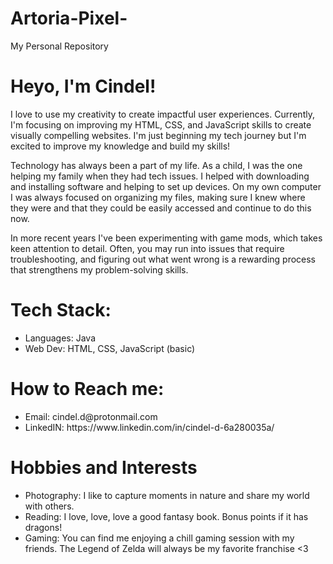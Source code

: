 # Artoria-Pixel-
My Personal Repository 

<h1>Heyo, I'm Cindel!</h1>
<p>I love to use my creativity to create impactful user experiences. Currently, I'm focusing on improving my HTML, CSS, and JavaScript skills to create visually compelling websites. I'm just beginning my tech journey but I'm excited to improve my knowledge and build my skills!</p>
<p>Technology has always been a part of my life. As a child, I was the one helping my family when they had tech issues. I helped with downloading and installing software and helping to set up devices. On my own computer I was always focused on organizing my files, making sure I knew where they were and that they could be easily accessed and continue to do this now.</p>
<p>In more recent years I've been experimenting with game mods, which takes keen attention to detail. Often, you may run into issues that require troubleshooting, and figuring out what went wrong is a rewarding process that strengthens my problem-solving skills. </p>

<h1>Tech Stack:</h1>
<ul>
  <li>Languages: Java</li>
  <li>Web Dev: HTML, CSS, JavaScript (basic)</li>
</ul>

<!--- <h1>Key Projects:</h1> --->
<!--- <h1>Projects:</h1> --->


<h1>How to Reach me:</h1>
<ul>
  <li>Email: cindel.d@protonmail.com</li>
  <li>LinkedIN: https://www.linkedin.com/in/cindel-d-6a280035a/</li>
</ul>

<h1>Hobbies and Interests</h1>
<ul>
  <li>Photography: I like to capture moments in nature and share my world with others.</li>
  <li>Reading: I love, love, love a good fantasy book. Bonus points if it has dragons!</li>
  <li>Gaming: You can find me enjoying a chill gaming session with my friends. The Legend of Zelda will always be my favorite franchise <3</li>
</ul>
